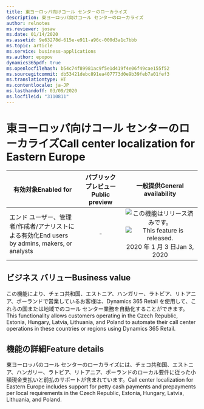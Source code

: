 ```yaml
---
title: 東ヨーロッパ向けコール センターのローカライズ
description: 東ヨーロッパ向けコール センターのローカライズ
author: relnotes
ms.reviewer: josaw
ms.date: 01/14/2020
ms.assetid: 9e63278d-615e-e911-a96c-000d3a1c7bbb
ms.topic: article
ms.service: business-applications
ms.author: epopov
dynamics365pdf: true
ms.openlocfilehash: b54c74f89981ac9f5e1d419f4e06f49cae155f52
ms.sourcegitcommit: db53421debc891ea407773d0e9b39feb7a01fef3
ms.translationtype: HT
ms.contentlocale: ja-JP
ms.lasthandoff: 03/09/2020
ms.locfileid: "3110811"
---
```

# <a name="call-center-localization-for-eastern-europe"></a><span data-ttu-id="50f41-103">東ヨーロッパ向けコール センターのローカライズ</span><span class="sxs-lookup"><span data-stu-id="50f41-103">Call center localization for Eastern Europe</span></span>


| <span data-ttu-id="50f41-104">有効対象</span><span class="sxs-lookup"><span data-stu-id="50f41-104">Enabled for</span></span>    |  <span data-ttu-id="50f41-105">パブリック プレビュー</span><span class="sxs-lookup"><span data-stu-id="50f41-105">Public preview</span></span> | <span data-ttu-id="50f41-106">一般提供</span><span class="sxs-lookup"><span data-stu-id="50f41-106">General availability</span></span> | 
| ---------- | :----------: |:----------: |
|<span data-ttu-id="50f41-107">エンド ユーザー、管理者/作成者/アナリストによる有効化</span><span class="sxs-lookup"><span data-stu-id="50f41-107">End users by admins, makers, or analysts</span></span>|-| <span data-ttu-id="50f41-108">![この機能はリリース済みです。](/dynamics365-release-plan/media/green-checkmark.png "この機能はリリース済みです。")</span><span class="sxs-lookup"><span data-stu-id="50f41-108">![This feature is released.](/dynamics365-release-plan/media/green-checkmark.png "This feature is released.")</span></span> <span data-ttu-id="50f41-109">2020 年 1 月 3 日</span><span class="sxs-lookup"><span data-stu-id="50f41-109">Jan 3, 2020</span></span>|


## <a name="business-value"></a><span data-ttu-id="50f41-110">ビジネス バリュー</span><span class="sxs-lookup"><span data-stu-id="50f41-110">Business value</span></span>
<!-- bv start -->
<span data-ttu-id="50f41-111">この機能により、チェコ共和国、エストニア、ハンガリー、ラトビア、リトアニア、ポーランドで営業しているお客様は、Dynamics 365 Retail を使用して、これらの国または地域でのコール センター業務を自動化することができます。</span><span class="sxs-lookup"><span data-stu-id="50f41-111">This functionality allows customers operating in the Czech Republic, Estonia, Hungary, Latvia, Lithuania, and Poland to automate their call center operations in these countries or regions using Dynamics 365 Retail.</span></span>
<!-- bv end -->



## <a name="feature-details"></a><span data-ttu-id="50f41-112">機能の詳細</span><span class="sxs-lookup"><span data-stu-id="50f41-112">Feature details</span></span>
<!--feature detail start -->
<span data-ttu-id="50f41-113">東ヨーロッパのコール センターのローカライズには、チェコ共和国、エストニア、ハンガリー、ラトビア、リトアニア、ポーランドのローカル要件に従った小額現金支払いと前払のサポートが含まれています。</span><span class="sxs-lookup"><span data-stu-id="50f41-113">Call center localization for Eastern Europe includes support for petty cash payments and prepayments per local requirements in the Czech Republic, Estonia, Hungary, Latvia, Lithuania, and Poland.</span></span>
<!--feature detail end -->









